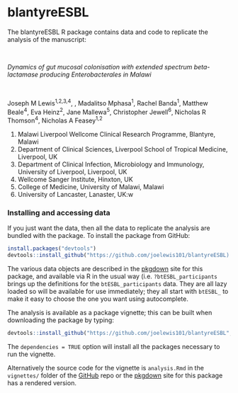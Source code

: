 
<!-- README.md is generated from README.Rmd. Please edit that file -->

# blantyreESBL

<!-- badges: start -->
<!-- badges: end -->

The blantyreESBL R package contains data and code to replicate the
analysis of the manuscript:

<br />

*Dynamics of gut mucosal colonisation with extended spectrum
beta-lactamase producing Enterobacterales in Malawi*

<br />

Joseph M Lewis<sup>1,2,3,4</sup>, , Madalitso Mphasa<sup>1</sup>, Rachel
Banda<sup>1</sup>, Matthew Beale<sup>4</sup>, Eva Heinz<sup>2</sup>,
Jane Mallewa<sup>5</sup>, Christopher Jewell<sup>6</sup>, Nicholas R
Thomson<sup>4</sup>, Nicholas A Feasey<sup>1,2</sup>

1.  Malawi Liverpool Wellcome Clinical Research Programme, Blantyre,
    Malawi
2.  Department of Clinical Sciences, Liverpool School of Tropical
    Medicine, Liverpool, UK
3.  Department of Clinical Infection, Microbiology and Immunology,
    University of Liverpool, Liverpool, UK
4.  Wellcome Sanger Institute, Hinxton, UK
5.  College of Medicine, University of Malawi, Malawi
6.  University of Lancaster, Lanaster, UK:w

### Installing and accessing data

If you just want the data, then all the data to replicate the analysis
are bundled with the package. To install the package from GitHub:

``` r
install.packages("devtools")
devtools::install_github("https://github.com/joelewis101/blantyreESBL)
```

The various data objects are described in the
[pkgdown](https://joelewis101.github.io/blantyreESBL/) site for this
package, and available via R in the usual way
(i.e. `?btESBL_participants` brings up the definitions for the
`btESBL_participants` data. They are all lazy loaded so will be
available for use immediately; they all start with `btESBL_` to make it
easy to choose the one you want using autocomplete.

The analysis is available as a package vignette; this can be built when
downloading the package by typing:

``` r
devtools::install_github("https://github.com/joelewis101/blantyreESBL", build_vignettes = TRUE, dependencies = TRUE )
```

The `dependencies = TRUE` option will install all the packages necessary
to run the vignette.

Alternatively the source code for the vignette is `analysis.Rmd` in the
`vignettes/` folder of the
[GitHub](https://github.com/joelewis101/blantyreESBL) repo or the
[pkgdown](https://joelewis101.github.io/blantyreESBL/) site for this
package has a rendered version.
